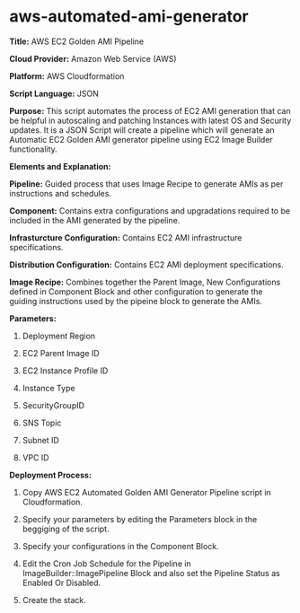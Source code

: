 # aws-automated-ami-generator
**Title:** AWS EC2 Golden AMI Pipeline


**Cloud Provider:** Amazon Web Service (AWS)


**Platform:** AWS Cloudformation


**Script Language:** JSON


**Purpose:** This script automates the process of EC2 AMI generation that can be helpful in autoscaling and patching Instances with latest OS and Security updates. It is a JSON Script will create a pipeline which will generate an Automatic EC2 Golden AMI generator pipeline using EC2 Image Builder functionality.


**Elements and Explanation:**


**Pipeline:** Guided process that uses Image Recipe to generate AMIs as per instructions and schedules.


**Component:** Contains extra configurations and upgradations required to be included in the AMI generated by the pipeline.


**Infrasturcture Configuration:** Contains EC2 AMI infrastructure specifications.


**Distribution Configuration:** Contains EC2 AMI deployment specifications.


**Image Recipe:** Combines together the Parent Image, New Configurations defined in Component Block and other configuration to generate the guiding instructions used by the pipeine block to generate the AMIs.


**Parameters:**


1. Deployment Region
	
2. EC2 Parent Image ID
	
3. EC2 Instance Profile ID
	
4. Instance Type
	
5. SecurityGroupID
	
6. SNS Topic
	
7. Subnet ID
	
8. VPC ID

**Deployment Process:**


1. Copy AWS EC2 Automated Golden AMI Generator Pipeline script in Cloudformation.
	
2. Specify your parameters by editing the Parameters block in the beggiging of the script.

3. Specify your configurations in the Component Block.
	
4. Edit the Cron Job Schedule for the Pipeline in ImageBuilder::ImagePipeline Block and also set the Pipeline Status as Enabled Or Disabled.
	
5. Create the stack.
